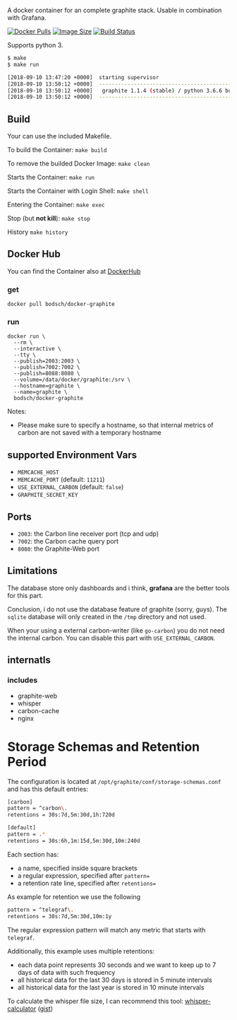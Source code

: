 
A docker container for an complete graphite stack. Usable in combination with Grafana.


[![Docker Pulls](https://img.shields.io/docker/pulls/bodsch/docker-graphite.svg)][hub]
[![Image Size](https://images.microbadger.com/badges/image/bodsch/docker-graphite.svg)][microbadger]
[![Build Status](https://travis-ci.org/bodsch/docker-graphite.svg)][travis]

[hub]: https://hub.docker.com/r/bodsch/docker-graphite/
[microbadger]: https://microbadger.com/images/bodsch/docker-graphite
[travis]: https://travis-ci.org/bodsch/docker-graphite


Supports python 3.

```bash
$ make
$ make run

[2018-09-10 13:47:20 +0000]  starting supervisor
[2018-09-10 13:50:12 +0000]  -----------------------------------------------------------
[2018-09-10 13:50:12 +0000]   graphite 1.1.4 (stable) / python 3.6.6 build: 2018-09-10
[2018-09-10 13:50:12 +0000]  -----------------------------------------------------------
```

## Build

Your can use the included Makefile.

To build the Container: `make build`

To remove the builded Docker Image: `make clean`

Starts the Container: `make run`

Starts the Container with Login Shell: `make shell`

Entering the Container: `make exec`

Stop (but **not kill**): `make stop`

History `make history`



## Docker Hub

You can find the Container also at  [DockerHub](https://hub.docker.com/r/bodsch/docker-graphite/)



### get

    docker pull bodsch/docker-graphite

### run

    docker run \
      --rm \
      --interactive \
      --tty \
      --publish=2003:2003 \
      --publish=7002:7002 \
      --publish=8088:8080 \
      --volume=/data/docker/graphite:/srv \
      --hostname=graphite \
      --name=graphite \
      bodsch/docker-graphite

Notes:

- Please make sure to specify a hostname, so that internal metrics of carbon are not saved with a temporary hostname

## supported Environment Vars

- `MEMCACHE_HOST`
- `MEMCACHE_PORT` (default: `11211`)
- `USE_EXTERNAL_CARBON` (default: `false`)
- `GRAPHITE_SECRET_KEY`

## Ports
 - `2003`: the Carbon line receiver port (tcp and udp)
 - `7002`: the Carbon cache query port
 - `8080`: the Graphite-Web port

## Limitations

The database store only dashboards and i think, **grafana** are the better tools for this part.

Conclusion, i do not use the database feature of graphite (sorry, guys).
The `sqlite` database will only created in the `/tmp` directory and not used.

When your using a external carbon-writer (like `go-carbon`) you do not need the internal carbon.
You can disable this part with `USE_EXTERNAL_CARBON`.

## internatls

### includes
- graphite-web
- whisper
- carbon-cache
- nginx

# Storage Schemas and Retention Period

The configuration is located at `/opt/graphite/conf/storage-schemas.conf` and has this default
entries:

```bash
[carbon]
pattern = ^carbon\.
retentions = 30s:7d,5m:30d,1h:720d

[default]
pattern = .*
retentions = 30s:6h,1m:15d,5m:30d,10m:240d
```

Each section has:

- a name, specified inside square brackets
- a regular expression, specified after `pattern=`
- a retention rate line, specified after `retentions=`

As example for retention we use the following

```bash
pattern = ^telegraf\.
retentions = 30s:7d,5m:30d,10m:1y
```

The regular expression pattern will match any metric that starts with `telegraf`.

Additionally, this example uses multiple retentions:

- each data point represents 30 seconds and we want to keep up to 7 days of data with such frequency
- all historical data for the last 30 days is stored in 5 minute intervals
- all historical data for the last year is stored in 10 minute intervals

To calculate the whisper file size, I can recommend this tool: [whisper-calculator](https://m30m.github.io/whisper-calculator/)
([gist](https://gist.github.com/jjmaestro/5774063))
